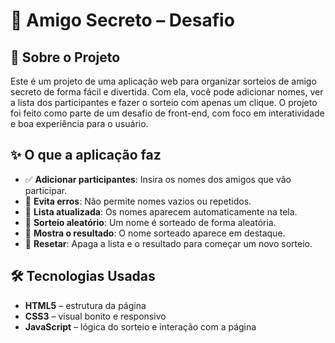 # 🎁 Amigo Secreto – Desafio

## 📌 Sobre o Projeto

Este é um projeto de uma aplicação web para organizar sorteios de amigo secreto de forma fácil e divertida. Com ela, você pode adicionar nomes, ver a lista dos participantes e fazer o sorteio com apenas um clique. O projeto foi feito como parte de um desafio de front-end, com foco em interatividade e boa experiência para o usuário.

## ✨ O que a aplicação faz

- ✅ **Adicionar participantes**: Insira os nomes dos amigos que vão participar.
- 🚫 **Evita erros**: Não permite nomes vazios ou repetidos.
- 📃 **Lista atualizada**: Os nomes aparecem automaticamente na tela.
- 🎲 **Sorteio aleatório**: Um nome é sorteado de forma aleatória.
- 🥳 **Mostra o resultado**: O nome sorteado aparece em destaque.
- 🔄 **Resetar**: Apaga a lista e o resultado para começar um novo sorteio.

## 🛠️ Tecnologias Usadas

- **HTML5** – estrutura da página  
- **CSS3** – visual bonito e responsivo  
- **JavaScript** – lógica do sorteio e interação com a página
